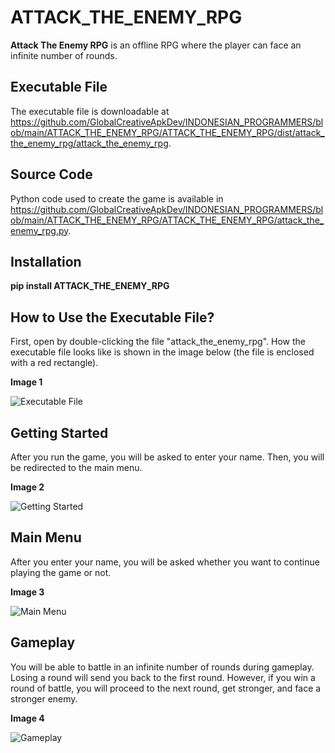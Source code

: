 # ATTACK_THE_ENEMY_RPG

**Attack The Enemy RPG** is an offline RPG where the player can face an infinite number of rounds.

## Executable File

The executable file is downloadable at https://github.com/GlobalCreativeApkDev/INDONESIAN_PROGRAMMERS/blob/main/ATTACK_THE_ENEMY_RPG/ATTACK_THE_ENEMY_RPG/dist/attack_the_enemy_rpg/attack_the_enemy_rpg.

## Source Code

Python code used to create the game is available in https://github.com/GlobalCreativeApkDev/INDONESIAN_PROGRAMMERS/blob/main/ATTACK_THE_ENEMY_RPG/ATTACK_THE_ENEMY_RPG/attack_the_enemy_rpg.py.

## Installation

**pip install ATTACK_THE_ENEMY_RPG**

## How to Use the Executable File?

First, open by double-clicking the file "attack_the_enemy_rpg". 
How the executable file looks like is shown in the image below (the file is enclosed with a red rectangle).

**Image 1**

![Executable File](images/Executable%20File.png)

## Getting Started

After you run the game, you will be asked to enter your name. Then, you will be redirected to the main menu.

**Image 2**

![Getting Started](images/Getting%20Started.png)

## Main Menu

After you enter your name, you will be asked whether you want to continue playing the game or not.

**Image 3**

![Main Menu](images/Main%20Menu.png)

## Gameplay

You will be able to battle in an infinite number of rounds during gameplay. Losing a round will send you back to the 
first round. However, if you win a round of battle, you will proceed to the next round, get stronger, and face a 
stronger enemy.

**Image 4**

![Gameplay](images/Gameplay.png)
